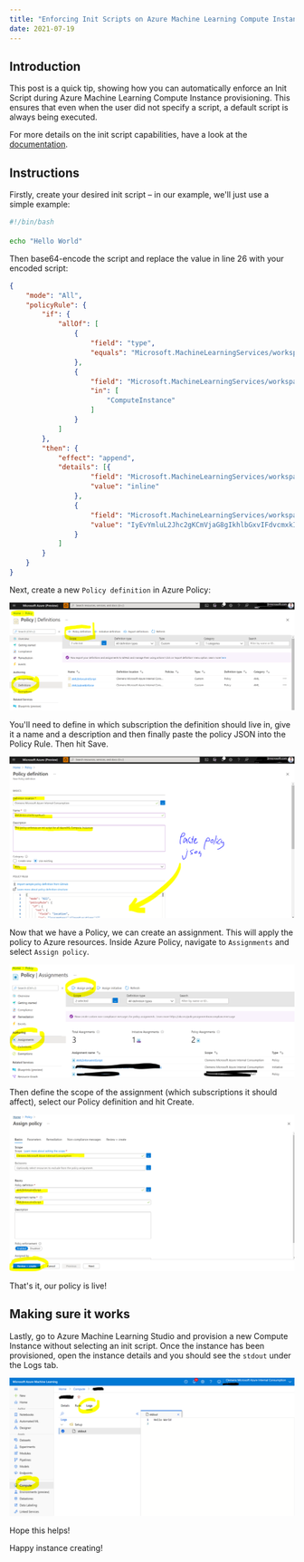 ```yaml
---
title: "Enforcing Init Scripts on Azure Machine Learning Compute Instances"
date: 2021-07-19
---
```

## Introduction

This post is a quick tip, showing how you can automatically enforce an Init Script during Azure Machine Learning Compute Instance provisioning. This ensures that even when the user did not specify a script, a default script is always being executed.

For more details on the init script capabilities, have a look at the [documentation](https://docs.microsoft.com/en-us/azure/machine-learning/how-to-create-manage-compute-instance?tabs=python#setup-script).

## Instructions

Firstly, create your desired init script – in our example, we'll just use a simple example:

```bash
#!/bin/bash

echo "Hello World"
```

Then base64-encode the script and replace the value in line 26 with your encoded script:

```json
{
    "mode": "All",
    "policyRule": {
        "if": {
            "allOf": [
                {
                    "field": "type",
                    "equals": "Microsoft.MachineLearningServices/workspaces/computes"
                },
                {
                    "field": "Microsoft.MachineLearningServices/workspaces/computes/computeType",
                    "in": [
                        "ComputeInstance"
                    ]
                }
            ]
        },
        "then": {
            "effect": "append",
            "details": [{
                    "field": "Microsoft.MachineLearningServices/workspaces/computes/setupScripts.scripts.creationScript.scriptSource",
                    "value": "inline"
                },
                {
                    "field": "Microsoft.MachineLearningServices/workspaces/computes/setupScripts.scripts.creationScript.scriptData",
                    "value": "IyEvYmluL2Jhc2gKCmVjaG8gIkhlbGxvIFdvcmxkIg=="
                }
            ]
        }
    }
}
```

Next, create a new `Policy definition` in Azure Policy:

![New Policy definition](/images/define_new_policy.png "Create a new Policy definition")

You'll need to define in which subscription the definition should live in, give it a name and a description and then finally paste the policy JSON into the Policy Rule. Then hit Save.

![Our Policy definition](/images/create_policy.png "Our Policy definition")

Now that we have a Policy, we can create an assignment. This will apply the policy to Azure resources. Inside Azure Policy, navigate to `Assignments` and select `Assign policy`.

![Creating our assignment](/images/create_new_assigment.png "Creating our assignment")

Then define the scope of the assignment (which subscriptions it should affect), select our Policy definition and hit Create.

![Policy assignment](/images/create_assignment.png "Asssigning our policy")

That's it, our policy is live!

## Making sure it works

Lastly, go to Azure Machine Learning Studio and provision a new Compute Instance without selecting an init script. Once the instance has been provisioned, open the instance details and you should see the `stdout` under the Logs tab.

![Our init script successfully executed](/images/init_script_executed.png "Our init script successfully executed")

Hope this helps!

Happy instance creating!